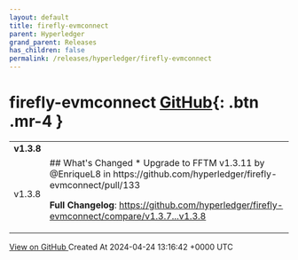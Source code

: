 ```yaml
---
layout: default
title: firefly-evmconnect
parent: Hyperledger
grand_parent: Releases
has_children: false
permalink: /releases/hyperledger/firefly-evmconnect
---
```


# firefly-evmconnect <span class="fs-3 right-align">[GitHub](https://github.com/hyperledger/firefly-evmconnect){: .btn .mr-4 }</span>


<div>
    <table>
        <tr>
            <td colspan="2">
                <b>
                    v1.3.8
                </b>
            </td>
        </tr>
        <tr>
            <td>
                <span class="chip">
                    v1.3.8
                </span>
            </td>
            <td>
                ## What's Changed
* Upgrade to FFTM v1.3.11 by @EnriqueL8 in https://github.com/hyperledger/firefly-evmconnect/pull/133


**Full Changelog**: https://github.com/hyperledger/firefly-evmconnect/compare/v1.3.7...v1.3.8
            </td>
        </tr>
    </table>
    <a href="https://github.com/hyperledger/firefly-evmconnect/releases/tag/v1.3.8" class=".btn">
        View on GitHub
    </a>
    <span class="right-align">
        Created At 2024-04-24 13:16:42 +0000 UTC
    </span>
</div>

